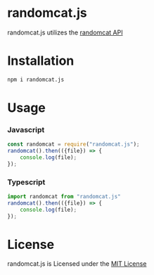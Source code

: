 # randomcat.js
 randomcat.js utilizes the [randomcat API](https://aws.random.cat)

# Installation
```bash
npm i randomcat.js
```

# Usage
### Javascript
```javascript
const randomcat = require("randomcat.js");
randomcat().then(({file}) => {
    console.log(file);
});
```
### Typescript
```typescript
import randomcat from "randomcat.js"
randomcat().then(({file}) => {
    console.log(file);
});
```

# License
randomcat.js is Licensed under the [MIT License](https://github.com/MattPlays/randomcat.js/blob/main/LICENSE)